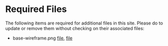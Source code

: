 # Required Files
The following items are required for additional files in this site. Please do to update or remove them without checking on their associated files:

- base-wireframe.png [file](../week-10/wireframes.jhtm), [file](../week-11/wireframes.jhtm)